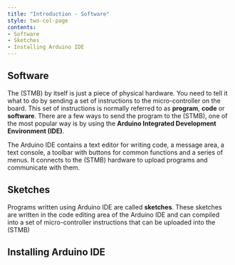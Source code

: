 ```yaml
---
title: "Introduction - Software"
style: two-col-page
contents:
- Software
- Sketches
- Installing Arduino IDE 
---
```


## Software

The (STMB) by itself is just a piece of physical hardware. You need to tell it what to do by sending a set of instructions to the micro-controller on the board. This set of instructions is normally referred to as **program**, **code** or **software**. There are a few ways to send the program to the (STMB), one of the most popular way is by using the **Arduino Integrated Development Environment (IDE)**.

The Arduino IDE contains a text editor for writing code, a message area, a text console, a toolbar with buttons for common functions and a series of menus. It connects to the (STMB) hardware to upload programs and communicate with them. 

## Sketches

Programs written using Arduino IDE are called **sketches**. These sketches are written in the code editing area of the Arduino IDE and can compiled into a set of micro-controller instructions that can be uploaded into the (STMB)

## Installing Arduino IDE



